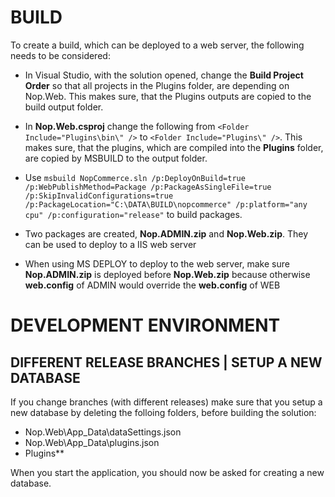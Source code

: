 # BUILD

To create a build, which can be deployed to a web server, the following needs to be considered:

- In Visual Studio, with the solution opened, change the **Build Project Order** so that all projects in the
  Plugins folder, are depending on Nop.Web. This makes sure, that the Plugins outputs are copied to the build
  output folder.

- In **Nop.Web.csproj** change the following from
  ````<Folder Include="Plugins\bin\" />````
  to
  ````<Folder Include="Plugins\" />````.
  This makes sure, that the plugins, which are compiled into the **Plugins** folder, are copied by MSBUILD
  to the output folder.

- Use ````msbuild NopCommerce.sln /p:DeployOnBuild=true /p:WebPublishMethod=Package /p:PackageAsSingleFile=true /p:SkipInvalidConfigurations=true /p:PackageLocation="C:\DATA\BUILD\nopcommerce" /p:platform="any cpu" /p:configuration="release"````
  to build packages.

- Two packages are created, **Nop.ADMIN.zip** and **Nop.Web.zip**. They can be used to deploy to a IIS web server

- When using MS DEPLOY to deploy to the web server, make sure **Nop.ADMIN.zip** is deployed before **Nop.Web.zip**
  because otherwise **web.config** of ADMIN would override the **web.config** of WEB

# DEVELOPMENT ENVIRONMENT

## DIFFERENT RELEASE BRANCHES | SETUP A NEW DATABASE

If you change branches (with different releases) make sure that you setup a new database
by deleting the folloing folders, before building the solution:

- Nop.Web\App_Data\dataSettings.json
- Nop.Web\App_Data\plugins.json
- Plugins\**

When you start the application, you should now be asked for creating a new database.
